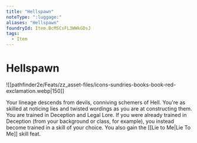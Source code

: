 ```yaml
---
title: "Hellspawn"
noteType: ":luggage:"
aliases: "Hellspawn"
foundryId: Item.BcMSCsFL3WWkGDsJ
tags:
  - Item
---
```


# Hellspawn
![[pathfinder2e/Feats/zz_asset-files/icons-sundries-books-book-red-exclamation.webp|150]]

Your lineage descends from devils, conniving schemers of Hell. You're as skilled at noticing lies and twisted wordings as you are at constructing them. You are trained in Deception and Legal Lore. If you were already trained in Deception (from your background or class, for example), you instead become trained in a skill of your choice. You also gain the [[Lie to Me|Lie To Me]] skill feat.
